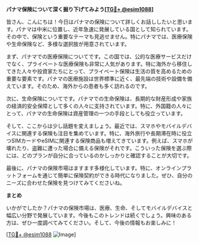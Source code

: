 **パナマ保険について深く掘り下げてみよう[[TG💪+ @esim1088](https://t.me/s/esim1088)]**

皆さん、こんにちは！今日はパナマの保険について詳しくお話ししたいと思います。パナマは中米に位置し、近年急速に発展している国として知られています。その中で、保険という重要なテーマも見逃せません。特にパナマでは、医療保険や生命保険など、多様な選択肢が用意されています。

まず、パナマでの医療保険についてです。この国では、公的な医療サービスだけでなく、プライベートな医療保険も非常に人気があります。特に海外から移住してきた人々や投資家たちにとって、プライベート保険は生活の質を高めるための重要な要素です。パナマの医療施設は世界標準に近く、最先端の技術や設備を備えています。そのため、海外からの患者も多く訪れるのです。

次に、生命保険についてです。パナマでの生命保険は、長期的な財産形成や家族の経済的安全保障として多くの人々に支持されています。特に、外国籍の人々にとって、パナマの生命保険は資産管理の一つの手段としても役立っています。

そして、ここからは少し話題を変えましょう。最近では、スマホやモバイルデバイスに関連する保険も注目を集めています。特に、海外旅行や長期滞在時に役立つSIMカードやeSIMに関連する保険商品も増えてきています。例えば、スマホが壊れたり、盗難に遭った場合に備える保険がそれです。こういった保険を選ぶ際には、どのプランが自分に合っているのかしっかりと確認することが大切です。

最後に、パナマの保険市場はますます多様化しています。特に、オンラインプラットフォームを通じて簡単に保険契約ができる時代になりました。ぜひ、自分のニーズに合わせた保険を見つけてみてくださいね。

**まとめ**

いかがでしたか？パナマの保険市場は、医療、生命、そしてモバイルデバイスと幅広い分野で発展しています。今後もこのトレンドは続くでしょう。興味のある方は、ぜひ一度調べてみてください。そして、今後の情報もお楽しみに！

[[TG💪+ @esim1088](https://t.me/s/esim1088) ![Image](https://i.postimg.cc/Y0z9fWf4/image.png)]